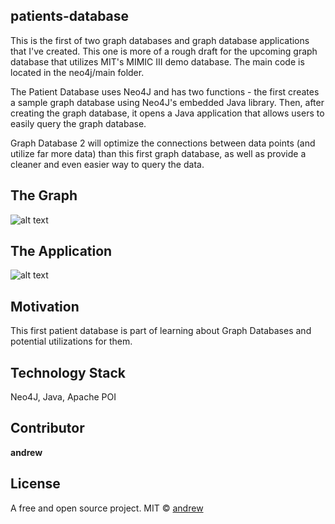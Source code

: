 ## patients-database
This is the first of two graph databases and graph database applications that I've created. This one is more of a rough draft for the upcoming graph database that utilizes MIT's MIMIC III demo database. The main code is located in the neo4j/main folder.

The Patient Database uses Neo4J and has two functions - the first creates a sample graph database using Neo4J's embedded Java library. Then, after creating the graph database, it opens a Java application that allows users to easily query the graph database.

Graph Database 2 will optimize the connections between data points (and utilize far more data) than this first graph database, as well as provide a cleaner and even easier way to query the data.

## The Graph
![alt text](https://i.imgur.com/S5YRuqw.png)

## The Application
![alt text](https://i.imgur.com/vuxdNVJ.png)

## Motivation
This first patient database is part of learning about Graph Databases and potential utilizations for them.

## Technology Stack
Neo4J, Java, Apache POI

## Contributor

**andrew**

## License
A free and open source project.
MIT © [andrew]()
